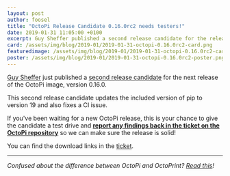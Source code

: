 ```yaml
---
layout: post
author: foosel
title: "OctoPi Release Candidate 0.16.0rc2 needs testers!"
date: 2019-01-31 11:05:00 +0100
excerpt: Guy Sheffer published a second release candidate for the release of OctoPi 0.16.0 and is looking for feedback!
card: /assets/img/blog/2019-01/2019-01-31-octopi-0.16.0rc2-card.png
featuredimage: /assets/img/blog/2019-01/2019-01-31-octopi-0.16.0rc2-card.png
poster: /assets/img/blog/2019-01/2019-01-31-octopi-0.16.0rc2-poster.png
---
```


[Guy Sheffer](https://github.com/guysoft) just published a 
[second release candidate](https://github.com/guysoft/OctoPi/issues/577) for the next release of the OctoPi image, version 0.16.0.

This second release candidate updates the included version of pip to version 19 and also fixes a CI issue.

If you've been waiting for a new OctoPi release, this is your chance to give the candidate a test drive
and [**report any findings back in the ticket on the OctoPi repository**](https://github.com/guysoft/OctoPi/issues/577) 
so we can make sure the release is solid!

You can find the download links in the [ticket](https://github.com/guysoft/OctoPi/issues/577).

---

*Confused about the difference between OctoPi and OctoPrint? [Read this](https://discourse.octoprint.org/t/what-is-the-difference-between-octoprint-and-octopi-are-they-the-same-thing/185)!*
 